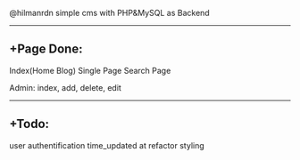 @hilmanrdn
simple cms with PHP&MySQL as Backend

---------------
+Page Done:
---------------
Index(Home Blog)
Single Page
Search Page

Admin: index, add, delete, edit

---------------
+Todo:
---------------
user authentification
time_updated at
refactor
styling
